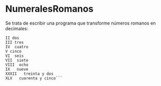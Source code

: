 # NumeralesRomanos

Se trata de escribir una programa que transforme números romanos en decimales:

```I  uno 
II dos 
III tres 
IV  cuatro 
V cinco 
VI  seis 
VII  siete 
VIII  ocho 
IX   nueve 
XXXII   treinta y dos 
XLV   cuarenta y cinco```
